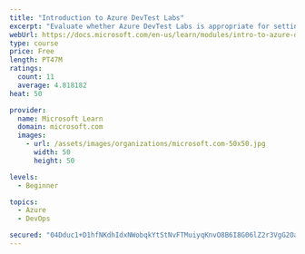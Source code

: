 ```yaml
---
title: "Introduction to Azure DevTest Labs"
excerpt: "Evaluate whether Azure DevTest Labs is appropriate for setting up virtual machine environments for your team."
webUrl: https://docs.microsoft.com/en-us/learn/modules/intro-to-azure-devtest-labs/
type: course
price: Free
length: PT47M
ratings:
  count: 11
  average: 4.818182
heat: 50

provider:
  name: Microsoft Learn
  domain: microsoft.com
  images:
    - url: /assets/images/organizations/microsoft.com-50x50.jpg
      width: 50
      height: 50

levels:
  - Beginner

topics:
  - Azure
  - DevOps

secured: "04Dduc1+D1hfNKdhIdxNWobqkYtStNvFTMuiyqKnvO8B6I8G06lZ2r3VgG2Oa3sCRMpddmRihen5qhTtGk2yOXP4Gu3OlGE8vzyU7hQV5yCGeBRWrJjWievFhmLUTsK6tFOfZz9oIKq66wTFo34OY8h4lfSXm632OogwGYMV5UPeT9mGiyBXvYojBqIQJKmQbf381mSGhhxIfNeI1+luXx1i7FE02GIKXjBJWDElKFYh4j931+C8HdtYdA/LXT5d1R6a2q0gITs/WfA9MU5RV3A0ed2nJSRCas/uDZEjHppBWV+ALya5+LLHm0SmNUN/aKOYgn6fMzTuANKxAl+/gGbf9v20kEHuAKDy+KT5mvEifi57Ch1fr5bdLWdjPUn5JKga3hkqaQNHusKsdt6GX1emvDhNudB5bn5OG81uBEU=;spPP3AHQLuDmwBhe2W/oNw=="
---
```



